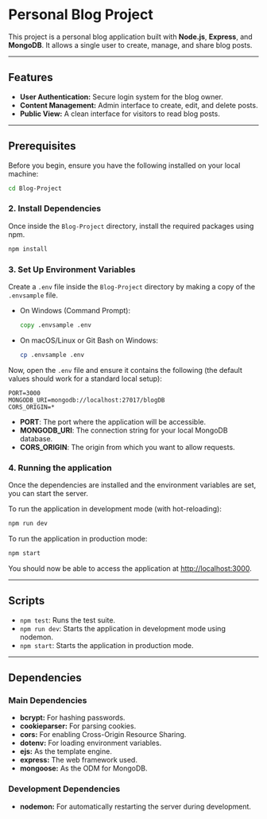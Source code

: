# Personal Blog Project

This project is a personal blog application built with **Node.js**, **Express**, and **MongoDB**. It allows a single user to create, manage, and share blog posts.

---

## Features

- **User Authentication:** Secure login system for the blog owner.
- **Content Management:** Admin interface to create, edit, and delete posts.
- **Public View:** A clean interface for visitors to read blog posts.

---

## Prerequisites

Before you begin, ensure you have the following installed on your local machine:

```bash
cd Blog-Project
```
### 2. Install Dependencies

Once inside the `Blog-Project` directory, install the required packages using npm.
```bash
npm install
```
### 3. Set Up Environment Variables

Create a `.env` file inside the `Blog-Project` directory by making a copy of the `.envsample` file.

- On Windows (Command Prompt):
  ```cmd
  copy .envsample .env
  ```
- On macOS/Linux or Git Bash on Windows:
  ```bash
  cp .envsample .env
  ```

Now, open the `.env` file and ensure it contains the following (the default values should work for a standard local setup):

```
PORT=3000
MONGODB_URI=mongodb://localhost:27017/blogDB
CORS_ORIGIN=*
```
- **PORT**: The port where the application will be accessible.
- **MONGODB_URI**: The connection string for your local MongoDB database.
- **CORS_ORIGIN**: The origin from which you want to allow requests.

### 4. Running the application

Once the dependencies are installed and the environment variables are set, you can start the server.

To run the application in development mode (with hot-reloading):
```bash
npm run dev
```

To run the application in production mode:

```bash
npm start
```

You should now be able to access the application at [http://localhost:3000](http://localhost:3000).

---

## Scripts

- `npm test`: Runs the test suite.
- `npm run dev`: Starts the application in development mode using nodemon.
- `npm start`: Starts the application in production mode.

---

## Dependencies

### Main Dependencies

- **bcrypt:** For hashing passwords.
- **cookieparser:** For parsing cookies.
- **cors:** For enabling Cross-Origin Resource Sharing.
- **dotenv:** For loading environment variables.
- **ejs:** As the template engine.
- **express:** The web framework used.
- **mongoose:** As the ODM for MongoDB.

### Development Dependencies

- **nodemon:** For automatically restarting the server during development.
